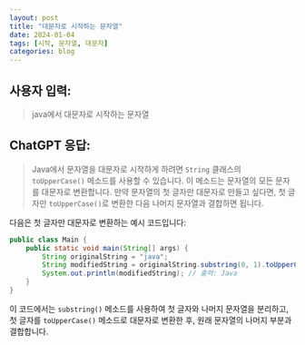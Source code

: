 ```yaml
---
layout: post
title: "대문자로 시작하는 문자열"
date: 2024-01-04
tags: [시작, 문자열, 대문자]
categories: blog
---
```


## 사용자 입력:
> java에서 대문자로 시작하는 문자열 

## ChatGPT 응답:
> Java에서 문자열을 대문자로 시작하게 하려면 `String` 클래스의 `toUpperCase()` 메소드를 사용할 수 있습니다. 이 메소드는 문자열의 모든 문자를 대문자로 변환합니다. 만약 문자열의 첫 글자만 대문자로 만들고 싶다면, 첫 글자만 `toUpperCase()`로 변환한 다음 나머지 문자열과 결합하면 됩니다. 

다음은 첫 글자만 대문자로 변환하는 예시 코드입니다:

```java
public class Main {
    public static void main(String[] args) {
        String originalString = "java";
        String modifiedString = originalString.substring(0, 1).toUpperCase() + originalString.substring(1);
        System.out.println(modifiedString); // 출력: Java
    }
}
```

이 코드에서는 `substring()` 메소드를 사용하여 첫 글자와 나머지 문자열을 분리하고, 첫 글자를 `toUpperCase()` 메소드로 대문자로 변환한 후, 원래 문자열의 나머지 부분과 결합합니다.


